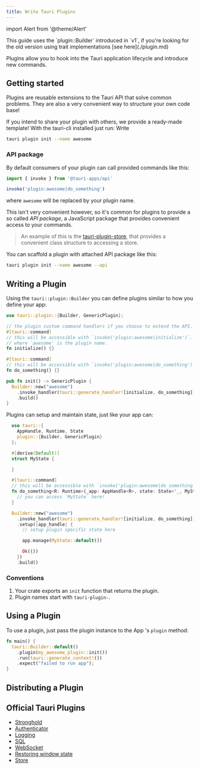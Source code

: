 ```yaml
---
title: Write Tauri Plugins
---
```


import Alert from '@theme/Alert'

<Alert title="Note" icon="info-alt">
This guide uses the `plugin::Builder` introduced in `v1`, if you're looking for the old version using trait implementations [see here](./plugin.md)
</Alert>

Plugins allow you to hook into the Tauri application lifecycle and introduce new commands.

## Getting started

Plugins are reusable extensions to the Tauri API that solve common problems. They are also a very convenient way to structure your own code base!

If you intend to share your plugin with others, we provide a ready-made template! With the tauri-cli installed just run:
Write

```sh
tauri plugin init --name awesome
```

### API package

By default consumers of your plugin can call provided commands like this:

```ts
import { invoke } from '@tauri-apps/api'

invoke('plugin:awesome|do_something')
```
where `awesome` will be replaced by your plugin name.

This isn't very convenient however, so it's common for plugins to provide a so called *API package*, a JavaScript package that provides convenient access to your commands.

> An example of this is the [tauri-plugin-store](https://github.com/tauri-apps/tauri-plugin-store), that provides a convenient class structure to accessing a store.

You can scaffold a plugin with attached API package like this:

```sh
tauri plugin init --name awesome --api
```

## Writing a Plugin

Using the `tauri::plugin::Builder` you can define plugins similar to how you define your app:

```rust
use tauri::plugin::{Builder, GenericPlugin};

// the plugin custom command handlers if you choose to extend the API.
#[tauri::command]
// this will be accessible with `invoke('plugin:awesome|initialize')`.
// where `awesome` is the plugin name.
fn initialize() {}

#[tauri::command]
// this will be accessible with `invoke('plugin:awesome|do_something')`.
fn do_something() {}

pub fn init() -> GenericPlugin {
  Builder::new("awesome")
    .invoke_handler(tauri::generate_handler![initialize, do_something])
    .build()
}
```

Plugins can setup and maintain state, just like your app can:

```rust
  use tauri::{
    AppHandle, Runtime, State
    plugin::{Builder, GenericPlugin}
  };

  #[derive(Default)]
  struct MyState {

  }

  #[tauri::command]
  // this will be accessible with `invoke('plugin:awesome|do_something')`.
  fn do_something<R: Runtime>(_app: AppHandle<R>, state: State<'_, MyState>) {
    // you can access `MyState` here!
  }

  Builder::new("awesome")
    .invoke_handler(tauri::generate_handler![initialize, do_something])
    .setup(|app_handle| {
      // setup plugin specific state here

      app.manage(MyState::default())

      Ok(())
    })
    .build()
```

### Conventions

1. Your crate exports an `init` function that returns the plugin.
2. Plugin names start with `tauri-plugin-`.

## Using a Plugin

To use a plugin, just pass the plugin instance to the App
's `plugin` method:

```rust
fn main() {
  tauri::Builder::default()
    .plugin(my_awesome_plugin::init())
    .run(tauri::generate_context!())
    .expect("failed to run app");
}
```

## Distributing a Plugin

## Official Tauri Plugins

- [Stronghold](https://github.com/tauri-apps/tauri-plugin-stronghold)
- [Authenticator](https://github.com/tauri-apps/tauri-plugin-authenticator)
- [Logging](https://github.com/tauri-apps/tauri-plugin-log)
- [SQL](https://github.com/tauri-apps/tauri-plugin-sql)
- [WebSocket](https://github.com/tauri-apps/tauri-plugin-websocket)
- [Restoring window state](https://github.com/tauri-apps/tauri-plugin-window-state)
- [Store](https://github.com/tauri-apps/tauri-plugin-store)
